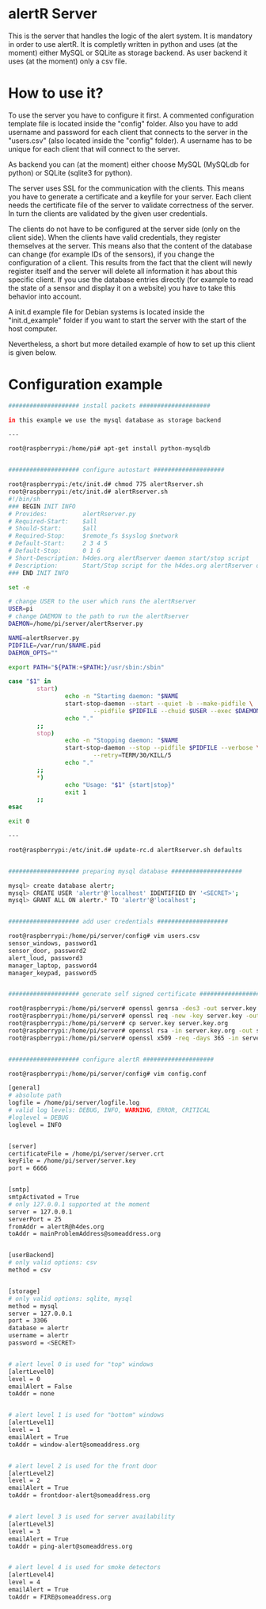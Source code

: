 alertR Server
======

This is the server that handles the logic of the alert system. It is mandatory in order to use alertR. It is completly written in python and uses (at the moment) either MySQL or SQLite as storage backend. As user backend it uses (at the moment) only a csv file.


How to use it?
======

To use the server you have to configure it first. A commented configuration template file is located inside the "config" folder. Also you have to add username and password for each client that connects to the server in the "users.csv" (also located inside the "config" folder). A username has to be unique for each client that will connect to the server.

As backend you can (at the moment) either choose MySQL (MySQLdb for python) or SQLite (sqlite3 for python).

The server uses SSL for the communication with the clients. This means you have to generate a certificate and a keyfile for your server. Each client needs the certificate file of the server to validate correctness of the server. In turn the clients are validated by the given user credentials.

The clients do not have to be configured at the server side (only on the client side). When the clients have valid credentials, they register themselves at the server. This means also that the content of the database can change (for example IDs of the sensors), if you change the configuration of a client. This results from the fact that the client will newly register itself and the server will delete all information it has about this specific client. If you use the database entries directly (for example to read the state of a sensor and display it on a website) you have to take this behavior into account.

A init.d example file for Debian systems is located inside the "init.d_example" folder if you want to start the server with the start of the host computer.

Nevertheless, a short but more detailed example of how to set up this client is given below.


Configuration example
======

```bash
#################### install packets ####################

in this example we use the mysql database as storage backend

---

root@raspberrypi:/home/pi# apt-get install python-mysqldb


#################### configure autostart ####################

root@raspberrypi:/etc/init.d# chmod 775 alertRserver.sh
root@raspberrypi:/etc/init.d# alertRserver.sh
#!/bin/sh
### BEGIN INIT INFO
# Provides:          alertRserver.py
# Required-Start:    $all
# Should-Start:      $all
# Required-Stop:     $remote_fs $syslog $network
# Default-Start:     2 3 4 5
# Default-Stop:      0 1 6
# Short-Description: h4des.org alertRserver daemon start/stop script
# Description:       Start/Stop script for the h4des.org alertRserver daemon
### END INIT INFO

set -e

# change USER to the user which runs the alertRserver
USER=pi
# change DAEMON to the path to run the alertRserver
DAEMON=/home/pi/server/alertRserver.py

NAME=alertRserver.py
PIDFILE=/var/run/$NAME.pid
DAEMON_OPTS=""

export PATH="${PATH:+$PATH:}/usr/sbin:/sbin"

case "$1" in
        start)
                echo -n "Starting daemon: "$NAME
                start-stop-daemon --start --quiet -b --make-pidfile \
                        --pidfile $PIDFILE --chuid $USER --exec $DAEMON -- $DAEMON_OPTS
                echo "."
        ;;
        stop)
                echo -n "Stopping daemon: "$NAME
                start-stop-daemon --stop --pidfile $PIDFILE --verbose \
                        --retry=TERM/30/KILL/5
                echo "."
        ;;
        *)
                echo "Usage: "$1" {start|stop}"
                exit 1
        ;;
esac

exit 0

---

root@raspberrypi:/etc/init.d# update-rc.d alertRserver.sh defaults


#################### preparing mysql database ####################

mysql> create database alertr;
mysql> CREATE USER 'alertr'@'localhost' IDENTIFIED BY '<SECRET>';
mysql> GRANT ALL ON alertr.* TO 'alertr'@'localhost';


#################### add user credentials ####################

root@raspberrypi:/home/pi/server/config# vim users.csv
sensor_windows, password1
sensor_door, password2
alert_loud, password3
manager_laptop, password4
manager_keypad, password5


#################### generate self signed certificate ####################

root@raspberrypi:/home/pi/server# openssl genrsa -des3 -out server.key 4096
root@raspberrypi:/home/pi/server# openssl req -new -key server.key -out server.csr
root@raspberrypi:/home/pi/server# cp server.key server.key.org
root@raspberrypi:/home/pi/server# openssl rsa -in server.key.org -out server.key
root@raspberrypi:/home/pi/server# openssl x509 -req -days 365 -in server.csr -signkey server.key -out server.crt


#################### configure alertR ####################

root@raspberrypi:/home/pi/server/config# vim config.conf

[general]
# absolute path
logfile = /home/pi/server/logfile.log
# valid log levels: DEBUG, INFO, WARNING, ERROR, CRITICAL
#loglevel = DEBUG
loglevel = INFO


[server]
certificateFile = /home/pi/server/server.crt
keyFile = /home/pi/server/server.key
port = 6666


[smtp]
smtpActivated = True
# only 127.0.0.1 supported at the moment
server = 127.0.0.1
serverPort = 25
fromAddr = alertR@h4des.org
toAddr = mainProblemAddress@someaddress.org


[userBackend]
# only valid options: csv
method = csv


[storage]
# only valid options: sqlite, mysql
method = mysql
server = 127.0.0.1
port = 3306
database = alertr
username = alertr
password = <SECRET>


# alert level 0 is used for "top" windows
[alertLevel0]
level = 0
emailAlert = False
toAddr = none


# alert level 1 is used for "bottom" windows
[alertLevel1]
level = 1
emailAlert = True
toAddr = window-alert@someaddress.org


# alert level 2 is used for the front door
[alertLevel2]
level = 2
emailAlert = True
toAddr = frontdoor-alert@someaddress.org


# alert level 3 is used for server availability
[alertLevel3]
level = 3
emailAlert = True
toAddr = ping-alert@someaddress.org


# alert level 4 is used for smoke detectors
[alertLevel4]
level = 4
emailAlert = True
toAddr = FIRE@someaddress.org
```